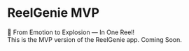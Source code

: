 
# ReelGenie MVP

🚀 From Emotion to Explosion — In One Reel!  
This is the MVP version of the ReelGenie app. Coming Soon.
